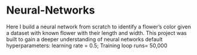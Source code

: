 # Neural-Networks
Here I build a neural network from scratch to identify a flower’s color given a dataset with known flower with their length and width.
This project was built to gain a deeper understanding of neural networks
default hyperparameters: learning rate = 0.5; Training loop runs= 50,000



